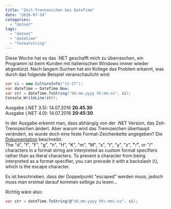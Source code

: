 ```yaml
---
title: "Zeit-Trennzeichen bei DateTime"
date: "2016-07-14"
categories: 
  - "dotnet"
tags: 
  - "dotnet"
  - "datetime"
  - "formatstring"
---
```


Diese Woche hat es das .NET geschafft mich zu überraschen, ein Programm ist beim Kunden mit italienischen Windows immer wieder abgestürzt. Nach langem Suchen hat ein Kollege das Problem erkannt, was durch das folgende Beispiel veranschaulicht wird:

```csharp
var ci = new CultureInfo("it-IT");
var dateTime = DateTime.Now;
var str = dateTime.ToString("dd.mm.yyyy hh:mm:ss", ci);
Console.WriteLine(str);
```
Ausgabe (.NET 3.5): 14.07.2016 **20.45.30**  
Ausgabe (.NET 4.0): 14.07.2016 **20:45:30**  

In der Ausgabe erkennt man, dass abhängig von der .NET Version, das Zeit-Trennzeichen ändert. Aber warum wird das Trennzeichen überhaupt verändert, es wurde doch eine feste Format-Zeichenkette angegeben? Die [Dokumentation](https://msdn.microsoft.com/en-us/library/8kb3ddd4(v=vs.110).aspx#escape) beschreibt:  
The "d", "f", "F", "g", "h", "H", "K", "m", "M", "s", "t", "y", "z", **":"**, or "/" characters in a format string are interpreted as custom format specifiers rather than as literal characters. To prevent a character from being interpreted as a format specifier, you can precede it with a backslash (\\), which is the escape character.  
  
Es ist beschrieben, dass der Doppelpunkt "escaped" werden muss, jedoch muss man erstmal darauf kommen selbige zu lesen...

Richtig wäre also:  
```csharp
var str = dateTime.ToString(@"dd.mm.yyyy hh\:mm\:ss", ci);
```
